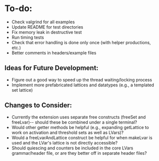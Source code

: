 # To-do:

+ Check valgrind for all examples
+ Update README for test directories
+ Fix memory leak in destructive test
+ Run timing tests
+ Check that error handling is done only once (with helper productions, etc.)
+ Better comments in headers/example files

## Ideas for Future Development:

+ Figure out a good way to speed up the thread waiting/locking process
+ Implement more prefabricated lattices and datatypes (e.g., a templated set lattice)

## Changes to Consider:

+ Currently the extension uses separate free constructs (freeSet and freeLvar)-- should these be combined under a single terminal?
+ Would other getter methods be helpful (e.g., expanding getLattice to work on activation and threshold sets as well as LVars)?
+ Would a freeLvarAndLattice construct be helpful for when makeLvar is used and the LVar's lattice is not directly accessible?
+ Should quiescing and counters be included in the core LVars grammar/header file, or are they better off in separate header files?

